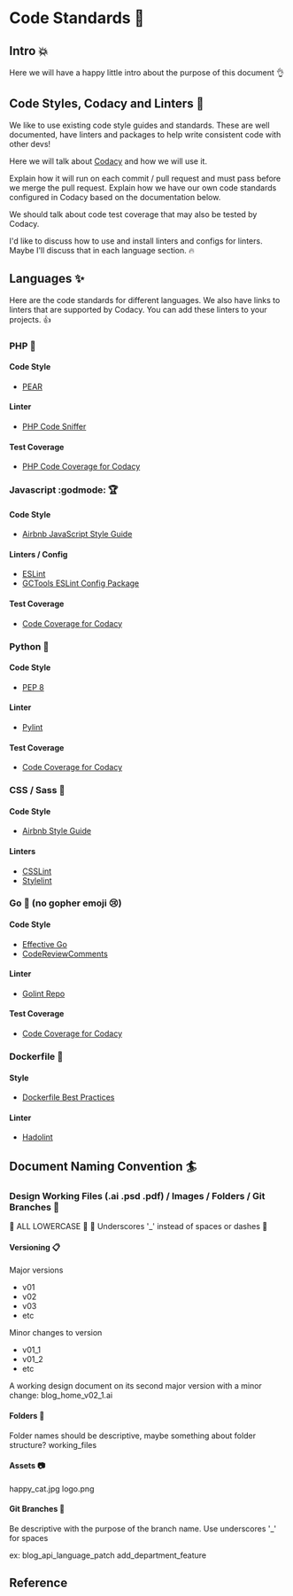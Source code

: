 # Code Standards :tada:

## Intro :boom:

Here we will have a happy little intro about the purpose of this document :ok_hand:

## Code Styles, Codacy and Linters :muscle:

We like to use existing code style guides and standards. These are well documented, have linters and packages to help write consistent code with other devs!

Here we will talk about [Codacy](https://app.codacy.com/project/gctools-outilsgc/concierge/dashboard) and how we will use it.

Explain how it will run on each commit / pull request and must pass before we merge the pull request.
Explain how we have our own code standards configured in Codacy based on the documentation below.

We should talk about code test coverage that may also be tested by Codacy.

I'd like to discuss how to use and install linters and configs for linters. Maybe I'll discuss that in each language section. :fire:

## Languages :sparkles:

Here are the code standards for different languages. We also have links to linters that are supported by Codacy. You can add these linters to your projects. :+1:

### PHP :older_man:

#### Code Style

* [PEAR](https://pear.php.net/manual/en/standards.php)

#### Linter

* [PHP Code Sniffer](https://github.com/squizlabs/PHP_CodeSniffer)

#### Test Coverage

* [PHP Code Coverage for Codacy](https://github.com/codacy/python-codacy-coverage)

### Javascript :godmode: :trophy:

#### Code Style

* [Airbnb JavaScript Style Guide](https://github.com/airbnb/javascript)

#### Linters / Config

* [ESLint](https://eslint.org/)
* [GCTools ESLint Config Package](https://github.com/gctools-outilsgc/gctools-components/tree/master/packages/eslint-config)

#### Test Coverage

* [Code Coverage for Codacy](https://github.com/codacy/node-codacy-coverage)

### Python :snake:

#### Code Style

* [PEP 8](https://www.python.org/dev/peps/pep-0008/)

#### Linter

* [Pylint](https://www.pylint.org/)

#### Test Coverage

* [Code Coverage for Codacy](https://github.com/codacy/python-codacy-coverage)

### CSS / Sass :art:

#### Code Style

* [Airbnb Style Guide](https://github.com/airbnb/css)

#### Linters

* [CSSLint](https://github.com/CSSLint/csslint)
* [Stylelint](https://stylelint.io/)

### Go :rat: (no gopher emoji :cry:)

#### Code Style

* [Effective Go](https://golang.org/doc/effective_go.html)
* [CodeReviewComments](https://github.com/golang/go/wiki/CodeReviewComments)

#### Linter

* [Golint Repo](https://github.com/golang/lint)

#### Test Coverage

* [Code Coverage for Codacy](https://github.com/schrej/godacov)

### Dockerfile :whale:

#### Style

* [Dockerfile Best Practices](https://docs.docker.com/develop/develop-images/dockerfile_best-practices/)

#### Linter

* [Hadolint](https://github.com/hadolint/hadolint)

## Document Naming Convention :surfer:

### Design Working Files (.ai .psd .pdf) / Images / Folders / Git Branches :page_facing_up:

:clap: ALL LOWERCASE :clap:
:clap: Underscores '_' instead of spaces or dashes :clap:

#### Versioning :clipboard:

Major versions

* v01
* v02
* v03
* etc

Minor changes to version

* v01_1
* v01_2
* etc

A working design document on its second major version with a minor change:
blog_home_v02_1.ai

#### Folders :open_file_folder:

Folder names should be descriptive, maybe something about folder structure?
working_files

#### Assets :camera:

happy_cat.jpg
logo.png

#### Git Branches :deciduous_tree:

Be descriptive with the purpose of the branch name. Use underscores '_' for spaces

ex:
blog_api_language_patch
add_department_feature

## Reference
